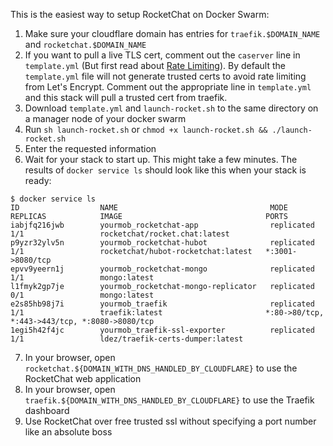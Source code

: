 This is the easiest way to setup RocketChat on Docker Swarm:

  1. Make sure your cloudflare domain has entries for `traefik.$DOMAIN_NAME` and `rocketchat.$DOMAIN_NAME`
  2. If you want to pull a live TLS cert, comment out the `caserver` line in `template.yml` (But first read about [Rate Limiting](https://letsencrypt.org/docs/rate-limits/)).  By default the `template.yml` file will not generate trusted certs to avoid rate limiting from Let's Encrypt.
     Comment out the appropriate line in `template.yml` and this stack will pull a trusted cert from traefik.
  3. Download `template.yml` and `launch-rocket.sh` to the same directory on a manager node of your docker swarm
  4. Run `sh launch-rocket.sh` or `chmod +x launch-rocket.sh && ./launch-rocket.sh`
  5. Enter the requested information
  6. Wait for your stack to start up.  This might take a few minutes.  The results of `docker service ls` should look like this when your stack is ready:
```
$ docker service ls
ID                  NAME                                  MODE                REPLICAS            IMAGE                                PORTS
iabjfq216jwb        yourmob_rocketchat-app                replicated          1/1                 rocketchat/rocket.chat:latest        
p9yzr32ylv5n        yourmob_rocketchat-hubot              replicated          1/1                 rocketchat/hubot-rocketchat:latest   *:3001->8080/tcp
epvv9yeern1j        yourmob_rocketchat-mongo              replicated          1/1                 mongo:latest                         
l1fmyk2gp7je        yourmob_rocketchat-mongo-replicator   replicated          0/1                 mongo:latest                         
e2s85hb98j7i        yourmob_traefik                       replicated          1/1                 traefik:latest                       *:80->80/tcp, *:443->443/tcp, *:8080->8080/tcp
1egi5h42f4jc        yourmob_traefik-ssl-exporter          replicated          1/1                 ldez/traefik-certs-dumper:latest     
```
  7. In your browser, open `rocketchat.${DOMAIN_WITH_DNS_HANDLED_BY_CLOUDFLARE}` to use the RocketChat web application
  8. In your browser, open `traefik.${DOMAIN_WITH_DNS_HANDLED_BY_CLOUDFLARE}` to use the Traefik dashboard
  9. Use RocketChat over free trusted ssl without specifying a port number like an absolute boss
